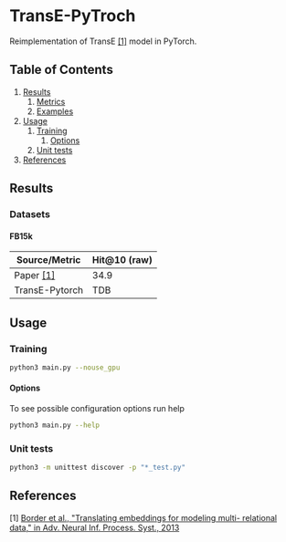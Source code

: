 # TransE-PyTroch
Reimplementation of TransE [[1]](#references) model in PyTorch.

## Table of Contents
1. [Results](#results)
    1. [Metrics](#metrics)
    2. [Examples](#examples)
2. [Usage](#usage)
    1. [Training](#training)
        1. [Options](#options)
    2. [Unit tests](#unit-tests)
3. [References](#references)

## Results

### Datasets

#### FB15k
| Source/Metric  | Hit@10 (raw) |
| ---------------| ------------ |
| Paper [[1]](#references) | 34.9 |
| TransE-Pytorch | TDB |

## Usage

### Training
```bash
python3 main.py --nouse_gpu
```
#### Options
To see possible configuration options run help
```bash
python3 main.py --help
```
### Unit tests
```bash
python3 -m unittest discover -p "*_test.py"
```

## References
[1] [Border et al., "Translating embeddings for modeling multi- relational data," in Adv. Neural Inf. Process. Syst., 2013](http://papers.nips.cc/paper/5071-translating-embeddings-for-modeling-multi-relational-data.pdf)
